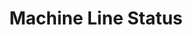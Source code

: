 ---
layout: article
title: Machine Line Status
description: 
  - Designer template for a real-time machine status
lang: en
weight: 500
isDraft: false
ref: Machine_Line_Status
category:
  - Status
  - Production
  - Machine
  - Error
  - Problem
  - Warning
image: Machine_Line_Status_DE.png
image_thumbnail: Machine_Line_Status_DE_thumbnail.png
download: Machine_Line_Status_DE.pbmx
overview_description:
overview_benefits:
overview_data_sources:
---